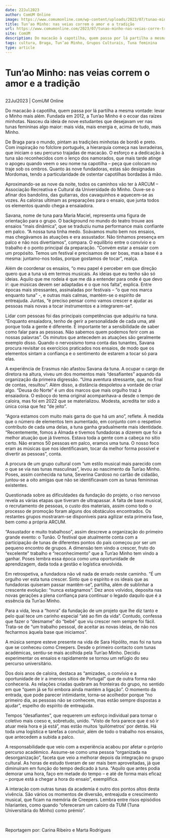 ```yaml
---
date: 22Jul2023
author: ComUM Online
image: https://www.comumonline.com/wp-content/uploads/2023/07/tunao-minho4-1500x1000.jpg
title: Tun’ao Minho: nas veias correm o amor e a tradição
url: https://www.comumonline.com/2023/07/tunao-minho-nas-veias-corre-tradicao/
site: ComUM
description: Do macacão à capotilha, quem passa por lá partilha a mesma vontade: levar o Minho mais além. Fundada em 2012, a Tun’ao Minho é o ecoar das raízes minhotas.
tags: cultura, Braga, Tun’ao Minho, Grupos Culturais, Tuna feminina
type: article
---
```



# Tun’ao Minho: nas veias correm o amor e a tradição

## 

22Jul2023 | ComUM Online

Do macacão à capotilha, quem passa por lá partilha a mesma vontade: levar o Minho mais além. Fundada em 2012, a Tun’ao Minho é o ecoar das raízes minhotas. Nasceu da ideia de nove estudantes que desejavam ver nas tunas femininas algo maior: mais vida, mais energia e, acima de tudo, mais Minho.

De Braga para o mundo, pintam as tradições minhotas de bordô e preto. Com inspiração no folclore português, a hierarquia começa nas lavradeiras, que iniciam o seu percurso trajadas de macacão. O esforço e a dedicação à tuna são reconhecidos com o lenço dos namorados, que mais tarde atinge o apogeu quando veem o seu nome na capotilha – peça que colocam no traje sob os ombros. Quanto às nove fundadoras, estas são designadas Mordomas, tendo a particularidade de ostentar capotilhas bordadas à mão.

Aproximando-se as nove da noite, todos os caminhos vão ter à ARCUM – Associação Recreativa e Cultural da Universidade do Minho. Ouve-se o afinar dos bandolins, das guitarras, dos cavaquinhos e aquecem-se as vozes. As caloiras ultimam as preparações para o ensaio, que junta todos os elementos quando chega a ensaiadora.

Savana, nome de tuna para Maria Maciel, representa uma figura de orientação para o grupo. O background no mundo do teatro trouxe aos ensaios “mais dinâmica”, que se traduziu numa performance mais confiante em palco. “A nossa tuna tinha medo. Soávamos muito bem nos ensaios, mas chegávamos às atuações e era assustador. Não tínhamos presença em palco e não nos divertíamos”, compara. O equilíbrio entre o convívio e o trabalho é o ponto principal da preparação. “Convém estar a ensaiar com um propósito. Temos um festival e precisamos de ser boas, mas a base é a mesma: juntamo-nos todas, porque gostamos de tocar”, realça.

Além de coordenar os ensaios, “o meu papel é perceber em que direção quero que a tuna vá em termos musicais. As ideias que eu tenho são só ideias. Aquilo que me rodeia é que me dá a entender para onde é que devo ir: que músicas devem ser adaptadas e o que nos falta”, explica. Entre épocas mais stressantes, assinaladas por festivais – “o que nos marca enquanto tuna” -, e outras mais calmas, mantém-se o espírito de entreajuda. Juntas, “é preciso pensar como vamos crescer e ajudar as pessoas mais novas a tocar instrumentos e a integrarem-se”.

Lidar com pessoas foi das principais competências que adquiriu na tuna. “Enquanto ensaiadora, tenho de gerir a personalidade de cada uma, até porque toda a gente é diferente. É importante ter a sensibilidade de saber como falar para as pessoas. Não sabemos quem podemos ferir com as nossas palavras”. Os minutos que antecedem as atuações são geralmente exemplo disso. Quando o nervosismo toma conta das tunantes, Savana procura revisitar os exercícios praticados nos ensaios, de modo que os elementos sintam a confiança e o sentimento de estarem a tocar só para elas.

A experiência de Erasmus não afastou Savana da tuna. A ocupar o cargo de diretora na altura, viveu um dos momentos mais “desafiantes” aquando da organização da primeira digressão. “Uma aventura stressante, que, no final de contas, resultou”. Além disso, a distância despoletou a vontade de criar algo. “Deusa do Norte” é um dos marcos que mais orgulho traz à ensaiadora. O esboço do tema original acompanhava-a desde o tempo de caloira, mas foi em 2022 que se materializou. Modesta, acredita ter sido a única coisa que fez “de jeito”.

“Agora estamos com muito mais garra do que há um ano”, reflete. À medida que o número de elementos tem aumentado, em conjunto com o respetivo contributo de cada uma delas, a tuna ganha gradualmente mais identidade. “Recentemente, fomos a Almada e tivemos fundadoras a dizerem que foi a melhor atuação que já tivemos. Estava toda a gente com a cabeça no sítio certo. Não eramos 50 pessoas em palco, eramos uma tuna. O nosso foco eram as músicas que nos identificavam, tocar da melhor forma possível e divertir as pessoas”, conta.

A procura de um grupo cultural com “um estilo musical mais parecido com o que se via nas tunas masculinas”, levou ao nascimento da Tun’ao Minho. Poses, assim conhecida na tuna, Severina Cardoso no cartão de cidadão, juntou-se a oito amigas que não se identificavam com as tunas femininas existentes.

Questionada sobre as dificuldades da fundação do projeto, o riso nervoso revela as várias etapas que tiveram de ultrapassar. A falta de base musical, o recrutamento de pessoas, o custo dos materiais, assim como todo o processo de promoção foram alguns dos obstáculos encontrados. Os restantes grupos mostraram-se disponíveis para agilizar esta primeira fase, bem como a própria ARCUM.

“Assustador e muito trabalhoso”, assim descreve a organização do primeiro grande evento: o Tunão. O festival que atualmente conta com a participação de tunas de diferentes pontos do país começou por ser um pequeno encontro de grupos. A dimensão tem vindo a crescer, fruto do “excelente” trabalho e “reconhecimento” que a Tun’ao Minho tem vindo a ganhar. Poses lembra essa época como uma oportunidade de aprendizagem, dada toda a gestão e logística envolvida.

Em retrospetiva, a fundadora não vê nada de errado neste caminho. “É um orgulho ver esta tuna crescer. Sinto que o espírito e os ideais que as fundadoras quiseram passar mantêm-se”, partilha, além de sublinhar a crescente evolução: “nunca estagnamos”. Dez anos volvidos, deposita nas novas gerações a plena confiança para continuar o legado daquilo que é a essência da Tun’ao Minho.

Para a vida, leva a “honra” da fundação de um projeto que lhe diz tanto e pelo qual tece um carinho especial “até ao fim da vida”. Contudo, confessa que fazer o “desmame” do “bebé” que viu crescer nem sempre foi fácil. Trata-se de “um trabalho pessoal, de aceitar as novas ideias, de não nos fecharmos àquela base que iniciamos”.

A música sempre esteve presente na vida de Sara Hipólito, mas foi na tuna que se conheceu como Creepers. Desde o primeiro contacto com tunas académicas, sentiu-se mais acolhida pela Tun’ao Minho. Decidiu experimentar os ensaios e rapidamente se tornou um refúgio do seu percurso universitário.

Dos dois anos de caloira, destaca as “amizades, o convívio e a oportunidade de ir a imensos sítios de Portugal” que de outra forma não conheceria. As relações criadas quebram as fronteiras do grupo, no sentido em que “quem já se foi embora ainda mantém a ligação”. O momento da entrada, que pode parecer intimidante, torna-se acolhedor porque “no primeiro dia, as pessoas não se conhecem, mas estão sempre dispostas a ajudar”, espelho do espírito de entreajuda.

Tempos “desafiantes”, que requerem um esforço individual para tornar o coletivo mais coeso e, sobretudo, unido. “Visto de fora parece que é só ir atuar meia hora e já está”, mas estão muitos ‘quilómetros’ por detrás. Há toda uma logística e tarefas a concluir, além de todo o trabalho nos ensaios, que antecedem a subida a palco.

A responsabilidade que veio com a experiência acabou por afetar o próprio percurso académico. Assume-se como uma pessoa “organizada na desorganização”, faceta que veio a melhorar depois da integração no grupo cultural. As horas de estudo tiveram de ser mais bem aproveitadas, já que diminuíram em função do tempo dedicado à tuna. “Aquilo que antes podia demorar uma hora, faço em metade do tempo – e até de forma mais eficaz – porque está a chegar a hora do ensaio”, exemplifica.

A interação com outras tunas da academia é outro dos pontos altos desta vivência. São vários os momentos de diversão, entreajuda e crescimento musical, que ficam na memória de Creepers. Lembra entre risos episódios hilariantes, como quando “ofereceram um caloiro da TUM (Tuna Universitária do Minho) como prémio”.

 

Reportagem por: Carina Ribeiro e Marta Rodrigues

